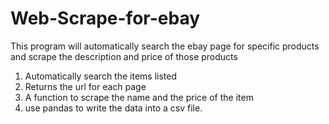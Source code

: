 # Web-Scrape-for-ebay
This program will automatically search the ebay page for specific products and scrape the description and price of those products 

1) Automatically search the items listed 
2) Returns the url for each page
3) A function to scrape the name and the price of the item
4) use pandas to write the data into a csv file.

